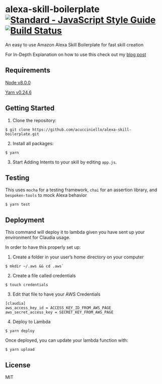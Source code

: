 # alexa-skill-boilerplate [![Standard - JavaScript Style Guide](https://cdn.rawgit.com/feross/standard/master/badge.svg)](https://github.com/feross/standard     ) [![Build Status](https://travis-ci.org/acucciniello/alexa-skill-boilerplate.svg?branch=master)](https://travis-ci.org/acucciniello/alexa-skill-boilerplate)
An easy to use Amazon Alexa Skill Boilerplate for fast skill creation

For In-Depth Explanation on how to use this check out my [blog post](http://www.acucciniello.com/How-to-Use-alexa-skill-boilerplate/)

## Requirements

[Node v8.0.0](https://nodejs.org/en/download/)

[Yarn v0.24.6](https://yarnpkg.com/lang/en/docs/install/)

## Getting Started

1. Clone the repository:

```
$ git clone https://github.com/acucciniello/alexa-skill-boilerplate.git
```

2. Install all packages:

```
$ yarn
```

3. Start Adding Intents to your skill by editing `app.js`.

## Testing

This uses `mocha` for a testing framework, `chai` for an assertion library, and  `bespoken-tools` to mock Alexa behavior

```
$ yarn test
```

## Deployment

This command will deploy it to lambda given you have sent up your environment for Claudia usage.

In order to have this properly set up:

1. Create a folder in your user’s home directory on your computer

```
$ mkdir ~/.aws && cd .aws`
```

2. Create a file called credentials

```
$ touch credentials
```

3. Edit that file to have your AWS Credentials

```
[claudia]
aws_access_key_id = ACCESS_KEY_ID_FROM_AWS_PAGE
aws_secret_access_key = SECRET_KEY_FROM_AWS_PAGE
```
4. Deploy to Lambda

```
$ yarn deploy
```

Once deployed, you can update your lambda function with:

```
$ yarn upload
```

## License

MIT
